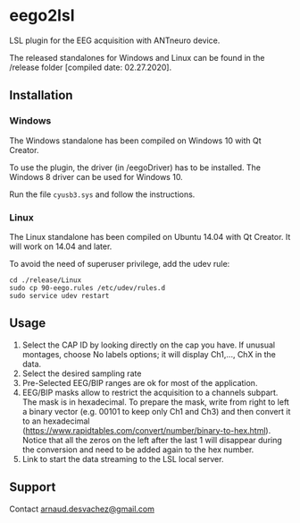 # eego2lsl
LSL plugin for the EEG acquisition with ANTneuro device.

The released standalones for Windows and Linux can be found in the /release folder        [compiled date: 02.27.2020].

## Installation
### Windows
The Windows standalone has been compiled on Windows 10 with Qt Creator.

To use the plugin, the driver (in /eegoDriver) has to be installed. The Windows 8 driver can be used for Windows 10. 

Run the file ```cyusb3.sys``` and follow the instructions.

### Linux
The Linux standalone has been compiled on Ubuntu 14.04 with Qt Creator. It will work on 14.04 and later.

To avoid the need of superuser privilege, add the udev rule:
```
cd ./release/Linux
sudo cp 90-eego.rules /etc/udev/rules.d
sudo service udev restart
```

## Usage
1. Select the CAP ID by looking directly on the cap you have. 
If unusual montages, choose No labels options; it will display Ch1,..., ChX in the data.
2. Select the desired sampling rate
3. Pre-Selected EEG/BIP ranges are ok for most of the application.  
4. EEG/BIP masks allow to restrict the acquisition to a channels subpart. The mask is in hexadecimal. To prepare the mask, write from right to left a binary vector (e.g. 00101 to keep only Ch1 and Ch3) and then convert it to an hexadecimal (<https://www.rapidtables.com/convert/number/binary-to-hex.html>). Notice that all the zeros on the left after the last 1 will disappear during the conversion and need to be added again to the hex number.
5. Link to start the data streaming to the LSL local server.

## Support
Contact <arnaud.desvachez@gmail.com>
